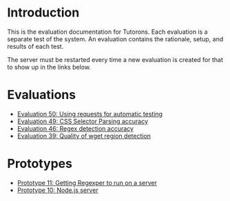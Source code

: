 # Introduction

This is the evaluation documentation for Tutorons.  Each evaluation is a separate test of the system.  An evaluation contains the rationale, setup, and results of each test.

The server must be restarted every time a new evaluation is created for that to show up in the links below.


# Evaluations

* [Evaluation 50: Using requests for automatic testing](eval/eval50)
* [Evaluation 49: CSS Selector Parsing accuracy](eval/eval49)
* [Evaluation 46: Regex detection accuracy](eval/eval46)
* [Evaluation 39: Quality of wget region detection](eval/eval39)

# Prototypes

* [Prototype 11: Getting Regexper to run on a server](proto/proto11)
* [Prototype 10: Node.js server](proto/proto10)
